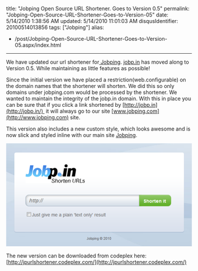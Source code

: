 title: "Jobping Open Source URL Shortener. Goes to Version 0.5"
permalink: "Jobping-Open-Source-URL-Shortener-Goes-to-Version-05"
date: 5/14/2010 1:38:56 AM
updated: 5/14/2010 11:01:03 AM
disqusIdentifier: 20100514013856
tags: ["Jobping"]
alias:
 - /post/Jobping-Open-Source-URL-Shortener-Goes-to-Version-05.aspx/index.html
---
We have updated our url shortener for[ Jobping](http://www.jobping.com/). [jobp.in](http://jobp.in/) has moved along to Version 0.5. While maintaining as little features as possible!

Since the initial version we have placed a restriction(web.configurable) on the domain names that the shortener will shorten. We did this so only domains under jobping.com would be processed by the shortener. We wanted to maintain the integrity of the jobp.in domain. With this in place you can be sure that if you click a link shortened by [http://jobp.in](http://jobp.in/)  it will always go to our site [www.jobping.com](http://www.jobping.com) site.
<!-- more -->

This version also includes a new custom style, which looks awesome and is now slick and styled inline with our main site [Jobping](http://www.jobping.com/).

![4603509097_c8c3439491_o[1]](/images/4603509097_c8c3439491_o%5B1%5D.png "4603509097_c8c3439491_o[1]")

The new version can be downloaded from codeplex here: [http://jpurlshortener.codeplex.com/](http://jpurlshortener.codeplex.com/)
